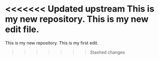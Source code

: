 <<<<<<< Updated upstream
This is my new repository.
This is my new edit file.
=======
This is my new repository.
This is my first edit.
>>>>>>> Stashed changes
